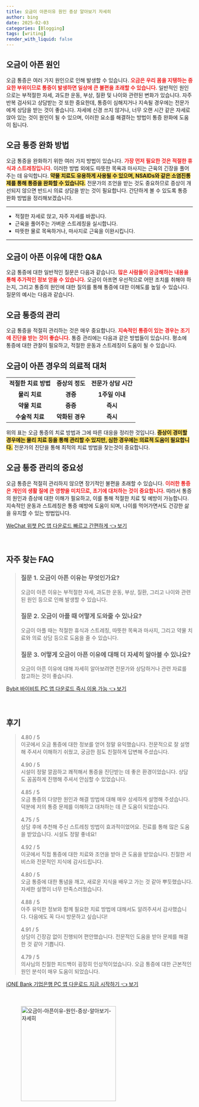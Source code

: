 ```yaml
---
title: 오금이 아픈이유 원인 증상 알아보기 자세히
author: bing
date: 2025-02-03
categories: [Blogging]
tags: [writing]
render_with_liquid: false
---
```



<h2 id='오금이 아픈 원인'>오금이 아픈 원인</h2>

<p>오금 통증은 여러 가지 원인으로 인해 발생할 수 있습니다. <b><span style="color: #ee2323;">오금은 우리 몸을 지탱하는 중요한 부위이므로 통증이 발생하면 일상에 큰 불편을 초래할 수 있습니다.</span></b> 일반적인 원인으로는 부적절한 자세, 과도한 운동, 부상, 질환 및 나이와 관련된 변화가 있습니다. 자주 반복 검사되고 상담받는 것 또한 중요한데, 통증이 심해지거나 지속될 경우에는 전문가에게 상담을 받는 것이 좋습니다. 자세에 신경 쓰지 않거나, 너무 오랜 시간 같은 자세로 앉아 있는 것이 원인이 될 수 있으며, 이러한 요소를 해결하는 방법이 통증 완화에 도움이 됩니다.</p>

<h2 id='통증 완화 방법'>오금 통증 완화 방법</h2>

<p>오금 통증을 완화하기 위한 여러 가지 방법이 있습니다. <b><span style="color: #ee2323;">가장 먼저 필요한 것은 적절한 휴식과 스트레칭입니다.</span></b> 이러한 방법 외에도 따뜻한 목욕과 마사지는 근육의 긴장을 풀어주는 데 유익합니다. <b><span style="background-color: #ffe066;">약물 치료도 유용하게 사용될 수 있으며, NSAIDs와 같은 소염진통제를 통해 통증을 완화할 수 있습니다.</span></b> 전문가의 조언을 받는 것도 중요하므로 증상이 개선되지 않으면 반드시 의료 상담을 받는 것이 필요합니다. 간단하게 볼 수 있도록 통증 완화 방법을 정리해보겠습니다.</p>

<hr />

<ul>
    <li>적절한 자세로 앉고, 자주 자세를 바꿉니다.</li>
    <li>근육을 풀어주는 가벼운 스트레칭을 실시합니다.</li>
    <li>따뜻한 물로 목욕하거나, 마사지로 근육을 이완시킵니다.</li>
</ul>

<hr />

<h2 id='자주 묻는 질문'>오금이 아픈 이유에 대한 Q&A</h2>

<p>오금 통증에 대한 일반적인 질문은 다음과 같습니다. <b><span style="color: #ee2323;">많은 사람들이 궁금해하는 내용을 통해 추가적인 정보 얻을 수 있습니다.</span></b> 오금이 아프면 우선적으로 어떤 조치를 취해야 하는지, 그리고 통증의 원인에 대한 질의를 통해 통증에 대한 이해도를 높일 수 있습니다. 질문의 예시는 다음과 같습니다.</p>

<h2 id='오금 통증의 관리'>오금 통증의 관리</h2>

<p>오금 통증을 적절히 관리하는 것은 매우 중요합니다. <b><span style="color: #ee2323;">지속적인 통증이 있는 경우는 조기에 진단을 받는 것이 좋습니다.</span></b> 통증 관리에는 다음과 같은 방법들이 있습니다. 평소에 통증에 대한 관찰이 필요하고, 적절한 운동과 스트레칭이 도움이 될 수 있습니다.</p>

<h2 id='오금이 아픈 경우의 의료적 대처'>오금이 아픈 경우의 의료적 대처</h2>

<table>
    <tr>
        <td style="text-align: center; height: 17px;"><b>적절한 치료 방법</b></td>
        <td style="text-align: center; height: 17px;"><b>증상의 정도</b></td>
        <td style="text-align: center; height: 17px;"><b>전문가 상담 시간</b></td>
    </tr>
    <tr>
        <td style="text-align: center; height: 17px;"><b>물리 치료</b></td>
        <td style="text-align: center; height: 17px;"><b>경증</b></td>
        <td style="text-align: center; height: 17px;"><b>1주일 이내</b></td>
    </tr>
    <tr>
        <td style="text-align: center; height: 17px;"><b>약물 치료</b></td>
        <td style="text-align: center; height: 17px;"><b>중증</b></td>
        <td style="text-align: center; height: 17px;"><b>즉시</b></td>
    </tr>
    <tr>
        <td style="text-align: center; height: 17px;"><b>수술적 치료</b></td>
        <td style="text-align: center; height: 17px;"><b>악화된 경우</b></td>
        <td style="text-align: center; height: 17px;"><b>즉시</b></td>
    </tr>
</table>

<p>위의 표는 오금 통증의 치료 방법과 그에 따른 대응을 정리한 것입니다. <b><span style="background-color: #ffe066;">증상이 경미할 경우에는 물리 치료 등을 통해 관리할 수 있지만, 심한 경우에는 의료적 도움이 필요합니다.</span></b> 전문가의 진단을 통해 최적의 치료 방법을 찾는것이 중요합니다.</p>

<h2 id='결론'>오금 통증 관리의 중요성</h2>

<p>오금 통증은 적절히 관리하지 않으면 장기적인 불편을 초래할 수 있습니다. <b><span style="color: #ee2323;">이러한 통증은 개인의 생활 질에 큰 영향을 미치므로, 초기에 대처하는 것이 중요합니다.</span></b> 따라서 통증의 원인과 증상에 대한 이해가 필요하고, 이를 통해 적절한 치료 및 예방이 가능합니다. 지속적인 운동과 스트레칭은 통증 예방에 도움이 되며, 나이를 먹어가면서도 건강한 삶을 유지할 수 있는 방법입니다.</p>


<p><a class="click-button" title="WeChat 위챗 PC 앱 다운로드 빠르고 간편하게" href="https://somered.github.io/posts/WeChat-%EC%9C%84%EC%B1%97-PC-%EC%95%B1-%EB%8B%A4%EC%9A%B4%EB%A1%9C%EB%93%9C-%EB%B9%A0%EB%A5%B4%EA%B3%A0-%EA%B0%84%ED%8E%B8%ED%95%98%EA%B2%8C/" rel="dofollow">WeChat 위챗 PC 앱 다운로드 빠르고 간편하게 👈 보기</a></p><br>
<h2 id='자주_찾는_FAQ'>자주 찾는 FAQ</h2>
<div itemscope="" itemtype="https://schema.org/FAQPage"> 
<blockquote> 
<div itemscope="" itemprop="mainEntity" itemtype="https://schema.org/Question"> 
<h3 itemprop="name">질문 1. 오금이 아픈 이유는 무엇인가요?</h3> 
<div itemscope="" itemprop="acceptedAnswer" itemtype="https://schema.org/Answer"> 
<span itemprop="text"> 
<p>오금이 아픈 이유는 부적절한 자세, 과도한 운동, 부상, 질환, 그리고 나이와 관련된 원인 등으로 인해 발생할 수 있습니다.</p> 
</span> 
</div> 
</div> 
<div itemscope="" itemprop="mainEntity" itemtype="https://schema.org/Question"> 
<h3 itemprop="name">질문 2. 오금이 아플 때 어떻게 도와줄 수 있나요?</h3> 
<div itemscope="" itemprop="acceptedAnswer" itemtype="https://schema.org/Answer"> 
<span itemprop="text"> 
<p>오금이 아플 때는 적절한 휴식과 스트레칭, 따뜻한 목욕과 마사지, 그리고 약물 치료와 의료 상담 등으로 도움을 줄 수 있습니다.</p> 
</span> 
</div> 
</div> 
<div itemscope="" itemprop="mainEntity" itemtype="https://schema.org/Question"> 
<h3 itemprop="name">질문 3. 어떻게 오금이 아픈 이유에 대해 더 자세히 알아볼 수 있나요?</h3> 
<div itemscope="" itemprop="acceptedAnswer" itemtype="https://schema.org/Answer"> 
<span itemprop="text"> 
<p>오금이 아픈 이유에 대해 자세히 알아보려면 전문가와 상담하거나 관련 자료를 참고하는 것이 좋습니다.</p> 
</span> 
</div> 
</div> 
</blockquote> 
</div>
<p><a class="click-button" title="Bybit 바이비트 PC 앱 다운로드 즉시 이용 가능" href="https://somered.github.io/posts/Bybit-%EB%B0%94%EC%9D%B4%EB%B9%84%ED%8A%B8-PC-%EC%95%B1-%EB%8B%A4%EC%9A%B4%EB%A1%9C%EB%93%9C-%EC%A6%89%EC%8B%9C-%EC%9D%B4%EC%9A%A9-%EA%B0%80%EB%8A%A5/" rel="dofollow">Bybit 바이비트 PC 앱 다운로드 즉시 이용 가능 👈 보기</a></p><br>
<h2 id='후기'>후기</h2>
<div itemscope itemtype="https://schema.org/Product">
  <blockquote>
  <div itemprop="review" itemscope itemtype="https://schema.org/Review">
      <div itemprop="reviewRating" itemscope itemtype="https://schema.org/Rating"> <span itemprop="ratingValue">4.80</span> / <span itemprop="bestRating">5</span> </div>
      <span itemprop="reviewBody">이곳에서 오금 통증에 대한 정보를 얻어 정말 유익했습니다. 전문적으로 잘 설명해 주셔서 이해하기 쉬웠고, 궁금한 점도 친절하게 답변해 주셨습니다.</span>
  </div>
  <br>
  <div itemprop="review" itemscope itemtype="https://schema.org/Review">
      <div itemprop="reviewRating" itemscope itemtype="https://schema.org/Rating"> <span itemprop="ratingValue">4.90</span> / <span itemprop="bestRating">5</span> </div>
      <span itemprop="reviewBody">시설이 정말 깔끔하고 쾌적해서 통증을 진단받는 데 좋은 환경이었습니다. 상담도 꼼꼼하게 진행해 주셔서 안심할 수 있었습니다.</span>
  </div>
  <br>
  <div itemprop="review" itemscope itemtype="https://schema.org/Review">
      <div itemprop="reviewRating" itemscope itemtype="https://schema.org/Rating"> <span itemprop="ratingValue">4.85</span> / <span itemprop="bestRating">5</span> </div>
      <span itemprop="reviewBody">오금 통증의 다양한 원인과 해결 방법에 대해 매우 상세하게 설명해 주셨습니다. 덕분에 저의 통증 문제를 이해하고 대처하는 데 큰 도움이 되었습니다.</span>
  </div>
  <br>
  <div itemprop="review" itemscope itemtype="https://schema.org/Review">
      <div itemprop="reviewRating" itemscope itemtype="https://schema.org/Rating"> <span itemprop="ratingValue">4.75</span> / <span itemprop="bestRating">5</span> </div>
      <span itemprop="reviewBody">상담 후에 추천해 주신 스트레칭 방법이 효과적이었어요. 진료를 통해 많은 도움을 받았습니다. 시설도 정말 좋네요!</span>
  </div>
  <br>
  <div itemprop="review" itemscope itemtype="https://schema.org/Review">
      <div itemprop="reviewRating" itemscope itemtype="https://schema.org/Rating"> <span itemprop="ratingValue">4.92</span> / <span itemprop="bestRating">5</span> </div>
      <span itemprop="reviewBody">이곳에서 직접 통증에 대한 치료와 조언을 받아 큰 도움을 받았습니다. 친절한 서비스와 전문적인 지식에 감사드립니다.</span>
  </div>
  <br>
  <div itemprop="review" itemscope itemtype="https://schema.org/Review">
      <div itemprop="reviewRating" itemscope itemtype="https://schema.org/Rating"> <span itemprop="ratingValue">4.80</span> / <span itemprop="bestRating">5</span> </div>
      <span itemprop="reviewBody">오금 통증에 대한 통념을 깨고, 새로운 지식을 배우고 가는 것 같아 뿌듯했습니다. 자세한 설명이 너무 만족스러웠습니다.</span>
  </div>
  <br>
  <div itemprop="review" itemscope itemtype="https://schema.org/Review">
      <div itemprop="reviewRating" itemscope itemtype="https://schema.org/Rating"> <span itemprop="ratingValue">4.88</span> / <span itemprop="bestRating">5</span> </div>
      <span itemprop="reviewBody">아주 유익한 정보와 함께 필요한 치료 방법에 대해서도 알려주셔서 감사했습니다. 다음에도 꼭 다시 방문하고 싶습니다!</span>
  </div>
  <br>
  <div itemprop="review" itemscope itemtype="https://schema.org/Review">
      <div itemprop="reviewRating" itemscope itemtype="https://schema.org/Rating"> <span itemprop="ratingValue">4.91</span> / <span itemprop="bestRating">5</span> </div>
      <span itemprop="reviewBody">상담이 긴장감 없이 진행되어 편안했습니다. 전문적인 도움을 받아 문제를 해결한 것 같아 기쁩니다.</span>
  </div>
  <br>
  <div itemprop="review" itemscope itemtype="https://schema.org/Review">
      <div itemprop="reviewRating" itemscope itemtype="https://schema.org/Rating"> <span itemprop="ratingValue">4.79</span> / <span itemprop="bestRating">5</span> </div>
      <span itemprop="reviewBody">의사님의 친절한 피드백이 굉장히 인상적이었습니다. 오금 통증에 대한 근본적인 원인 분석이 매우 도움이 되었습니다.</span>
  </div>
  </blockquote>
</div>
<p><a class="click-button" title="iONE Bank 기업은행 PC 앱 다운로드 지금 시작하기" href="https://somered.github.io/posts/iONE-Bank-%EA%B8%B0%EC%97%85%EC%9D%80%ED%96%89-PC-%EC%95%B1-%EB%8B%A4%EC%9A%B4%EB%A1%9C%EB%93%9C-%EC%A7%80%EA%B8%88-%EC%8B%9C%EC%9E%91%ED%95%98%EA%B8%B0/" rel="dofollow">iONE Bank 기업은행 PC 앱 다운로드 지금 시작하기 👈 보기</a></p><br>
<figure class="image"><img src="https://somered.github.io/assets/img/thumbnail/오금이-아픈이유-원인-증상-알아보기-자세히.webp" alt="오금이-아픈이유-원인-증상-알아보기-자세히" width="256" height="256"></figure>